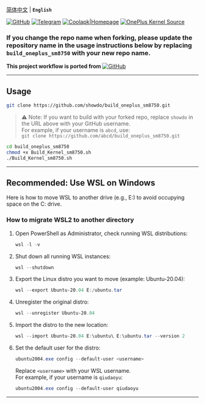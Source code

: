 [简体中文](README.md) | **`English`** 

[![GitHub](https://img.shields.io/badge/-GitHub|@showdo-181717?logo=github&logoColor=white&style=flat-square)](https://github.com/showdo/build_oneplus_sm8750)
[![Telegram](https://img.shields.io/badge/Telegram-Channel-blue.svg?logo=telegram)](https://t.me/qdykernel)
[![Coolapk|Homepage](https://img.shields.io/badge/CoolApk|Homepage-3DDC84?style=flat-square&logo=android&logoColor=white)](http://www.coolapk.com/u/1624571)
[![OnePlus Kernel Source](https://img.shields.io/badge/OnePlus_Kernel_Source-EB0029?logo=oneplus&logoColor=white&style=flat-square)](https://github.com/OnePlusOSS/kernel_manifest)

### If you change the repo name when forking, please update the repository name in the usage instructions below by replacing `build_oneplus_sm8750` with your new repo name.

<b>This project workflow is ported from </b>[![GitHub](https://img.shields.io/badge/-GitHub|@HanKuCha-181717?logo=github&logoColor=white&style=flat-square)](https://github.com/HanKuCha/oneplus13_a5p_sukisu)<br>

---

## Usage

```bash
git clone https://github.com/showdo/build_oneplus_sm8750.git
```

> ⚠️ Note: If you want to build with your forked repo, replace `showdo` in the URL above with your GitHub username.  
> For example, if your username is `abcd`, use:  
> `git clone https://github.com/abcd/build_oneplus_sm8750.git`

```bash
cd build_oneplus_sm8750
chmod +x Build_Kernel_sm8750.sh
./Build_Kernel_sm8750.sh
```

---

## Recommended: Use WSL on Windows  
Here is how to move WSL to another drive (e.g., E:) to avoid occupying space on the C: drive.

### How to migrate WSL2 to another directory

1. Open PowerShell as Administrator, check running WSL distributions:

   ```powershell
   wsl -l -v
   ```

2. Shut down all running WSL instances:

   ```powershell
   wsl --shutdown
   ```

3. Export the Linux distro you want to move (example: Ubuntu-20.04):

   ```powershell
   wsl --export Ubuntu-20.04 E:/ubuntu.tar
   ```

4. Unregister the original distro:

   ```powershell
   wsl --unregister Ubuntu-20.04
   ```

5. Import the distro to the new location:

   ```powershell
   wsl --import Ubuntu-20.04 E:\ubuntu\ E:\ubuntu.tar --version 2
   ```

6. Set the default user for the distro:

   ```powershell
   ubuntu2004.exe config --default-user <username>
   ```

   Replace `<username>` with your WSL username.  
   For example, if your username is `qiudaoyu`:

   ```powershell
   ubuntu2004.exe config --default-user qiudaoyu
   ```

---
